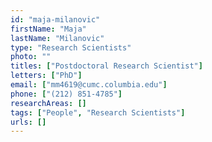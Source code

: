 ```yaml
---
id: "maja-milanovic"
firstName: "Maja"
lastName: "Milanovic"
type: "Research Scientists"
photo: ""
titles: ["Postdoctoral Research Scientist"]
letters: ["PhD"]
email: ["mm4619@cumc.columbia.edu"]
phone: ["(212) 851-4785"]
researchAreas: []
tags: ["People", "Research Scientists"]
urls: []
---
```

